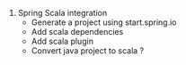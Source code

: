 
1. Spring Scala integration
    - Generate a project using start.spring.io
    - Add scala dependencies
    - Add scala plugin
    - Convert java project to scala ?
